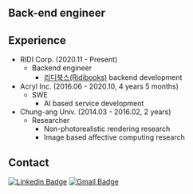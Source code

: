 ## Back-end engineer

## Experience
- RIDI Corp. (2020.11 - Present)
  - Backend engineer
    - [리디북스(Ridibooks)](https://ridibooks.com) backend development
- Acryl Inc. (2016.06 - 2020.10, 4 years 5 months)
  - SWE
    - AI based service development
- Chung-ang Univ. (2014.03 - 2016.02, 2 years)
  - Researcher
    - Non-photorealistic rendering research
    - Image based affective computing research

## Contact
[![Linkedin Badge](https://img.shields.io/badge/-LinkedIn-blue?style=flat-square&logo=Linkedin&logoColor=white&link=https://www.linkedin.com/in/hyounohshim/)](https://www.linkedin.com/in/hyounohshim/)
[![Gmail Badge](https://img.shields.io/badge/Gmail-d14836?style=flat-square&logo=Gmail&logoColor=white&link=mailto:hyounohshim@gmail.com)](mailto:hyounohshim@gmail.com)


